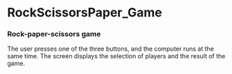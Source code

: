 # RockScissorsPaper_Game

### Rock-paper-scissors game

The user presses one of the three buttons, and the computer runs at the same time.
The screen displays the selection of players and the result of the game.
